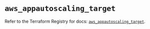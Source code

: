 # `aws_appautoscaling_target`

Refer to the Terraform Registry for docs: [`aws_appautoscaling_target`](https://registry.terraform.io/providers/hashicorp/aws/6.14.1/docs/resources/appautoscaling_target).
